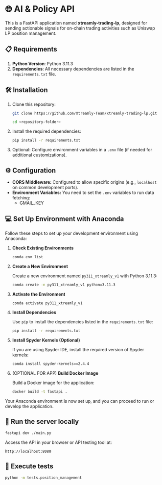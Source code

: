 # 🌐 AI & Policy API

This is a FastAPI application named **xtreamly-trading-lp**, designed for sending actionable signals for on-chain trading activities such as Uniswap LP position management.

## 📋 Requirements

1. **Python Version**: Python 3.11.3
2. **Dependencies**: All necessary dependencies are listed in the `requirements.txt` file.

## 🛠 Installation

1. Clone this repository:

   ```bash
   git clone https://github.com/Xtreamly-Team/xtreamly-trading-lp.git
   ```

   ```bash
   cd <repository-folder>
   ```

2. Install the required dependencies:

   ```bash
   pip install -r requirements.txt
   ```

3. Optional: Configure environment variables in a `.env` file (if needed for additional customizations).

## ⚙️ Configuration

- **CORS Middleware:** Configured to allow specific origins (e.g., `localhost` on common development ports).
- **Environment Variables:** You need to set the `.env` variables to run data fetching:
  - GMAIL_KEY

## 💻 Set Up Environment with Anaconda

Follow these steps to set up your development environment using Anaconda:

1. **Check Existing Environments**

   ```bash
   conda env list
   ```

2. **Create a New Environment**

   Create a new environment named `py311_xtreamly_v1` with Python 3.11.3:

   ```bash
   conda create -n py311_xtreamly_v1 python=3.11.3
   ```

3. **Activate the Environment**

   ```bash
   conda activate py311_xtreamly_v1
   ```

4. **Install Dependencies**

   Use `pip` to install the dependencies listed in the `requirements.txt` file:

   ```bash
   pip install -r requirements.txt
   ```

5. **Install Spyder Kernels (Optional)**

   If you are using Spyder IDE, install the required version of Spyder kernels:

   ```bash
   conda install spyder-kernels==2.4.4
   ```

6. (OPTIONAL FOR APP) **Build Docker Image**

   Build a Docker image for the application:

   ```bash
   docker build -t fastapi .
   ```

Your Anaconda environment is now set up, and you can proceed to run or develop the application.


## 🚀 Run the server locally

```bash
fastapi dev ./main.py
```

Access the API in your browser or API testing tool at:



   ```
   http://localhost:8080
   ```

## 🚀 Execute tests

   ```bash
   python -m tests.position_management 
   ```

